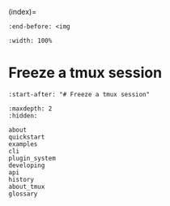 (index)=

```{include} ../README.md
:end-before: <img
```

```{image} _static/tmuxp-demo.gif
:width: 100%

```

# Freeze a tmux session

```{include} ../README.md
:start-after: "# Freeze a tmux session"
```

```{toctree}
:maxdepth: 2
:hidden:

about
quickstart
examples
cli
plugin_system
developing
api
history
about_tmux
glossary

```
